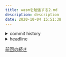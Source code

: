 ```yaml
---
title: wasmを勉強する2.md
description: description
date: 2020-10-04 15:51:38
---
```

<!-- history area start -->
<details><summary>commit history</summary><div><ol>

</ol></div></details>
<!-- history area end -->
<!-- toc area start -->
<details><summary>headline</summary><div>
<!-- START doctoc -->
<!-- END doctoc -->

</div></details>

<!-- toc area end -->
[前回の続き](/20201004145825-wasmを勉強する)
